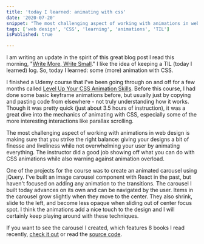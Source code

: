 ```yaml
---
title: 'today I learned: animating with css'
date: '2020-07-20'
snippet: "The most challenging aspect of working with animations in web design is making sure that you strike the right balance: giving your designs a bit of finesse and liveliness while not overwhelming your user by animating everything."
tags: ['web design', 'CSS', 'learning', 'animations', 'TIL']
isPublished: true

---
```

I am writing an update in the spirit of this great blog post I read this morning, "[Write More, Write Small](https://dev.to/jbranchaud/write-more-write-small-5c45)." I like the idea of keeping a TIL (today I learned) log. So, today I learned: some (more) animation with CSS. 

I finished a Udemy course that I've been going through on and off for a few months called [Level Up Your CSS Animation Skills](https://www.udemy.com/course/level-up-your-css-animation-skills/). Before this course, I had done some basic keyframe animations before, but usually just by copying and pasting code from elsewhere - not truly understanding how it works. Though it was pretty quick (just about 3.5 hours of instruction), it was a great dive into the mechanics of animating with CSS, especially some of the more interesting interactions like parallax scrolling.

The most challenging aspect of working with animations in web design is making sure that you strike the right balance: giving your designs a bit of finesse and liveliness while not overwhelming your user by animating everything. The instructor did a good job showing off what you can do with CSS animations while also warning against animation overload.

One of the projects for the course was to create an animated carousel using jQuery. I've built an image carousel component with React in the past, but haven't focused on adding any animation to the transitions. The carousel I built today advances on its own and can be navigated by the user. Items in the carousel grow slightly when they move to the center. They also shrink, slide to the left, and become less opaque when sliding out of center focus spot. I think the animations add a nice touch to the design and I will certainly keep playing around with these techniques. 

If you want to see the carousel I created, which features 8 books I read recently, [check it out](https://js-carousel.herokuapp.com/index.html) or read the [source code](https://github.com/larsz-o/js-carousel).
